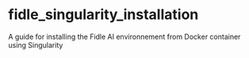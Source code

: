 # fidle_singularity_installation
A guide for installing the Fidle AI environnement from Docker container using Singularity
